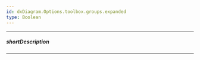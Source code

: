 ```yaml
---
id: dxDiagram.Options.toolbox.groups.expanded
type: Boolean
---
```

---
##### shortDescription

---
